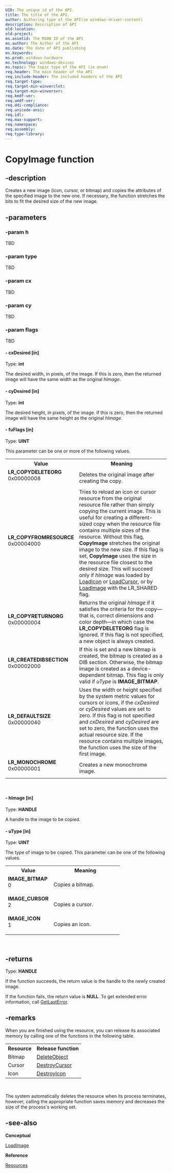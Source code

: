 ```yaml
---
UID: The unique id of the API.
title: The title of the API.
author: Authoring type of the API(ie windows-driver-content)
description: Description of API
old-location: 
old-project: 
ms.assetid: The MSDN ID of the API
ms.author: The Author of the API
ms.date: The date of API publishing
ms.keywords: 
ms.prod: windows-hardware
ms.technology: windows-devices
ms.topic: The topic type of the API (ie enum)
req.header: The main header of the API
req.include-header: The included headers of the API
req.target-type: 
req.target-min-winverclnt: 
req.target-min-winversvr: 
req.kmdf-ver: 
req.umdf-ver: 
req.ddi-compliance: 
req.unicode-ansi: 
req.idl: 
req.max-support: 
req.namespace: 
req.assembly: 
req.type-library: 
---
```


# CopyImage function


## -description


Creates a new image (icon, cursor, or bitmap) and copies the attributes of the specified image to the new one. If necessary, the function stretches the bits to fit the desired size of the new image.


## -parameters




### -param h

TBD


### -param type

TBD


### -param cx

TBD


### -param cy

TBD


### -param flags

TBD




#### - cxDesired [in]

Type: <b>int</b>

The desired width, in pixels, of the image. If this is zero, then the returned image will have the same width as the original <i>hImage</i>. 


#### - cyDesired [in]

Type: <b>int</b>

The desired height, in pixels, of the image. If this is zero, then the returned image will have the same height as the original <i>hImage</i>. 


#### - fuFlags [in]

Type: <b>UINT</b>

This parameter can be one or more of the following values. 

<table>
<tr>
<th>Value</th>
<th>Meaning</th>
</tr>
<tr>
<td width="40%"><a id="LR_COPYDELETEORG"></a><a id="lr_copydeleteorg"></a><dl>
<dt><b>LR_COPYDELETEORG</b></dt>
<dt>0x00000008</dt>
</dl>
</td>
<td width="60%">
Deletes the original image after creating the copy.

</td>
</tr>
<tr>
<td width="40%"><a id="LR_COPYFROMRESOURCE"></a><a id="lr_copyfromresource"></a><dl>
<dt><b>LR_COPYFROMRESOURCE</b></dt>
<dt>0x00004000</dt>
</dl>
</td>
<td width="60%">
Tries to reload an icon or cursor resource from the original resource file rather than simply copying the current image. This is useful for creating a different-sized copy when the resource file contains multiple sizes of the resource. Without this flag, <b>CopyImage</b> stretches the original image to the new size. If this flag is set, <b>CopyImage</b> uses the size in the resource file closest to the desired size. This will succeed only if <i>hImage</i> was loaded by <a href="https://msdn.microsoft.com/3a8099f8-9db7-4ef8-838f-ca8f272df531">LoadIcon</a> or <a href="https://msdn.microsoft.com/302f9238-4b03-4688-8b9b-a598beffb575">LoadCursor</a>, or by <a href="https://msdn.microsoft.com/27a18763-60e0-4a91-9262-807ea2b67416">LoadImage</a> with the LR_SHARED flag.

</td>
</tr>
<tr>
<td width="40%"><a id="LR_COPYRETURNORG"></a><a id="lr_copyreturnorg"></a><dl>
<dt><b>LR_COPYRETURNORG</b></dt>
<dt>0x00000004</dt>
</dl>
</td>
<td width="60%">
Returns the original <i>hImage</i> if it satisfies the criteria for the copy—that is, correct dimensions and color depth—in which case the <b>LR_COPYDELETEORG</b> flag is ignored. If this flag is not specified, a new object is always created.

</td>
</tr>
<tr>
<td width="40%"><a id="LR_CREATEDIBSECTION"></a><a id="lr_createdibsection"></a><dl>
<dt><b>LR_CREATEDIBSECTION</b></dt>
<dt>0x00002000</dt>
</dl>
</td>
<td width="60%">
If this is set and a new bitmap is created, the bitmap is created as a DIB section. Otherwise, the bitmap image is created as a device-dependent bitmap. This flag is only valid if <i>uType</i> is <b>IMAGE_BITMAP</b>.

</td>
</tr>
<tr>
<td width="40%"><a id="LR_DEFAULTSIZE"></a><a id="lr_defaultsize"></a><dl>
<dt><b>LR_DEFAULTSIZE</b></dt>
<dt>0x00000040</dt>
</dl>
</td>
<td width="60%">
Uses the width or height specified by the system metric values for cursors or icons, if the <i>cxDesired</i> or <i>cyDesired</i> values are set to zero. If this flag is not specified and <i>cxDesired</i> and <i>cyDesired</i> are set to zero, the function uses the actual resource size. If the resource contains multiple images, the function uses the size of the first image.

</td>
</tr>
<tr>
<td width="40%"><a id="LR_MONOCHROME"></a><a id="lr_monochrome"></a><dl>
<dt><b>LR_MONOCHROME</b></dt>
<dt>0x00000001</dt>
</dl>
</td>
<td width="60%">
Creates a new monochrome image. 

</td>
</tr>
</table>
 


#### - hImage [in]

Type: <b>HANDLE</b>

A handle to the image to be copied. 


#### - uType [in]

Type: <b>UINT</b>

The type of image to be copied. This parameter can be one of the following values. 

<table>
<tr>
<th>Value</th>
<th>Meaning</th>
</tr>
<tr>
<td width="40%"><a id="IMAGE_BITMAP"></a><a id="image_bitmap"></a><dl>
<dt><b>IMAGE_BITMAP</b></dt>
<dt>0</dt>
</dl>
</td>
<td width="60%">
Copies a bitmap.

</td>
</tr>
<tr>
<td width="40%"><a id="IMAGE_CURSOR"></a><a id="image_cursor"></a><dl>
<dt><b>IMAGE_CURSOR</b></dt>
<dt>2</dt>
</dl>
</td>
<td width="60%">
Copies a cursor.

</td>
</tr>
<tr>
<td width="40%"><a id="IMAGE_ICON"></a><a id="image_icon"></a><dl>
<dt><b>IMAGE_ICON</b></dt>
<dt>1</dt>
</dl>
</td>
<td width="60%">
Copies an icon.

</td>
</tr>
</table>
 


## -returns



Type: <b>HANDLE</b>

If the function succeeds, the return value is the handle to the newly created image.

If the function fails, the return value is <b>NULL</b>. To get extended error information, call <a href="https://msdn.microsoft.com/d852e148-985c-416f-a5a7-27b6914b45d4">GetLastError</a>. 




## -remarks



When you are finished using the resource, you can release its associated memory by calling one of the functions in the following table. 

<table class="clsStd">
<tr>
<th>Resource</th>
<th>Release function</th>
</tr>
<tr>
<td>Bitmap</td>
<td>
<a href="https://msdn.microsoft.com/cc679af0-6839-4c83-9c42-39d7ededda40">DeleteObject</a>
</td>
</tr>
<tr>
<td>Cursor</td>
<td>
<a href="https://msdn.microsoft.com/fee6d837-9fc7-4ea6-b5d7-3889a64ccdea">DestroyCursor</a>
</td>
</tr>
<tr>
<td>Icon</td>
<td>
<a href="https://msdn.microsoft.com/ffe21e34-ebe0-4ec8-830f-64c733ef9097">DestroyIcon</a>
</td>
</tr>
</table>
 

The system automatically deletes the resource when its process terminates, however, calling the appropriate function saves memory and decreases the size of the process's working set. 




## -see-also




<b>Conceptual</b>



<a href="https://msdn.microsoft.com/27a18763-60e0-4a91-9262-807ea2b67416">LoadImage</a>



<b>Reference</b>



<a href="https://msdn.microsoft.com/ff321356-c999-4021-a537-fbe863996e24">Resources</a>
 

 

